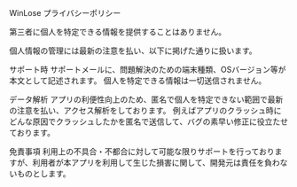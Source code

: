 WinLose プライバシーポリシー

第三者に個人を特定できる情報を提供することはありません。

個人情報の管理には最新の注意を払い、以下に掲げた通りに扱います。

サポート時 サポートメールに、問題解決のための端末種類、OSバージョン等が本文として記述されます。 個人を特定できる情報は一切送信されません。

データ解析 アプリの利便性向上のため、匿名で個人を特定できない範囲で最新の注意を払い、アクセス解析をしております。 例えばアプリのクラッシュ時にどんな原因でクラッシュしたかを匿名で送信して、バグの素早い修正に役立たせております。

免責事項 利用上の不具合・不都合に対して可能な限りサポートを行っておりますが、利用者が本アプリを利用して生じた損害に関して、開発元は責任を負わないものとします。
